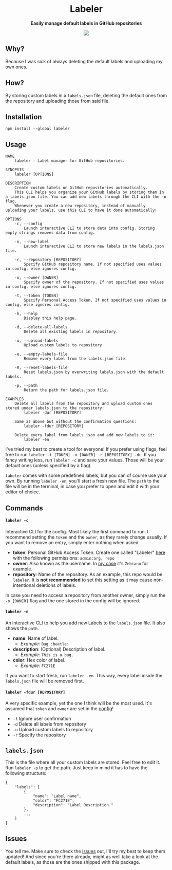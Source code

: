 <div align="center">
	<!-- <img src="Stuff/AppIcon-readme.png" width="200" height="200"> -->
	<h1>Labeler</h1>
	<p>
		<b>Easily manage default labels in GitHub repositories</b>
	</p>

  <!-- Badges -->
  <a href="#usage" alt="CLI Status"><img src="https://img.shields.io/badge/CLI-Passing-green.svg"></img></a>
  <!-- <a href="#issues" alt="CLI Status"><img src="https://img.shields.io/badge/CLI-Partial-orange.svg"></img></a> -->
  <!-- <a href="#issues" alt="CLI Status"><img src="https://img.shields.io/badge/CLI-Failing-red.svg"></img></a> -->
</div>

<!-- Uncomment the following quote whenever the CLI is Failing -->
<!-- > Why is it failing? -->

## Why?
Because I was sick of always deleting the default labels and uploading my own ones.

## How?
By storing custom labels in a `labels.json` file, deleting the default ones from the repository and uploading those from said file.

## Installation
```
npm install --global labeler
```

## Usage
```
NAME
    labeler - Label manager for GitHub repositories.

SYNOPSIS
    labeler [OPTIONS]

DESCRIPTION
    Create custom labels on GitHub repositories automatically.
    This CLI helps you organize your GitHub labels by storing them in a labels.json file. You can add new labels through the CLI with the -n flag.
    Whenever you create a new repository, instead of manually uploading your labels, use this CLI to have it done automatically!

OPTIONS
    -c, --config
        Launch interactive CLI to store data into config. Storing empty strings removes data from config.

    -n, --new-label
        Launch interactive CLI to store new labels in the labels.json file.

    -r, --repository [REPOSITORY]
        Specify GitHub repository name. If not specified uses values in config, else ignores config.

    -o, --owner [OWNER]
        Specify owner of the repository. If not specified uses values in config, else ignores config.

    -t, --token [TOKEN]
        Specify Personal Access Token. If not specified uses values in config, else ignores config.

    -h, --help
        Display this help page.

    -d, --delete-all-labels
        Delete all existing labels in repository.

    -u, --upload-labels
        Upload custom labels to repository.

    -e, --empty-labels-file
        Remove every label from the labels.json file.

    -R, --reset-labels-file
        Reset labels.json by overwriting labels.json with the default labels.

    -p, --path
        Return the path for labels.json file.

EXAMPLES
    Delete all labels from the repository and upload custom ones stored under labels.json to the repository:
        labeler -dur [REPOSITORY]

    Same as above but without the confirmation questions:
        labeler -fdur [REPOSITORY]

    Delete every label from labels.json and add new labels to it:
        labeler -en
```

I've tried my best to create a tool for everyone! If you prefer using flags, feel free to run `labeler -t [TOKEN] -o [OWNER] -r [REPOSITORY] -du`. If you fancy writing less, run `labeler -c` and save your values. Those will be your default ones (unless specified by a flag).

`labeler` comes with some predefined labels, but you can of course use your own. By running  `labeler -en`, you'll start a fresh new file. The `path` to the file will be in the terminal, in case you prefer to open and edit it with your editor of choice.

## Commands
#### `labeler -c`
Interactive CLI for the config. Most likely the first command to run. I recommend setting the `token` and the `owner`, as they rarely change usually. If you want to remove an entry, simply enter nothing when asked.

- **token**: Personal GitHub Access Token. Create one called "Labeler" [here](https://github.com/settings/tokens) with the following permissions: `admin:org, repo`
- **owner**: Also known as the username. In [my case](https://github.com/Zebiano) it's `Zebiano` for example.
- **repository**: Name of the repository. As an example, this repo would be `labeler`. It is **not recommended** to set this setting as it may cause non-intentional deletions of labels.

In case you need to access a repository from another owner, simply run the `-o [OWNER]` flag and the one stored in the config will be ignored.

#### `labeler -n`
An interactive CLI to help you add new Labels to the `labels.json` file. It also shows the `path`.
- **name**: Name of label.
  - *Example:* `Bug :beetle:`
- **description**: (Optional) Description of label.
  - *Example:* `This is a bug.`
- **color**: Hex color of label.
  - *Example:* `FC271E`

If you want to start fresh, run `labeler -en`. This way, every label inside the `labels.json` file will be removed first.

#### `labeler -fdur [REPOSITORY]`
A very specific example, yet the one I think will be the most used. It's assumed that `token` and `owner` are set in the [config](#labeler--c)!
- `-f` Ignore user confirmation
- `-d` Delete all labels from repository
- `-u` Upload custom labels to repository
- `-r` Specify the repository

## `labels.json`
This is the file where all your custom labels are stored. Feel free to edit it. Run `labeler -p` to get the path. Just keep in mind it has to have the following structure:
```
{
    "labels": [
        {
            "name": "Label name",
            "color": "FC271E",
            "description": "Label Description."
        },
        ...
    ]
}
```

## Issues
You tell me. Make sure to check the [issues](https://github.com/zebscripts/Labeler/issues) out, I'll try my best to keep them updated! And since you're there already, might as well take a look at the default labels, as those are the ones shipped with this package.
